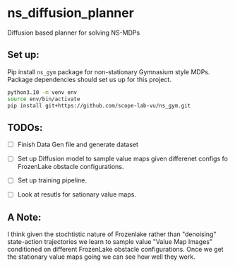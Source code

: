 # ns_diffusion_planner
Diffusion based planner for solving NS-MDPs

## Set up:

Pip install `ns_gym` package for non-stationary Gymnasium style MDPs. Package dependencies should set us up for this project.

```bash
python3.10 -m venv env
source env/bin/activate
pip install git+https://github.com/scope-lab-vu/ns_gym.git
```

## TODOs:

- [ ] Finish Data Gen file and generate dataset
- [ ] Set up Diffusion model to sample value maps given differenet configs fo FrozenLake obstacle configurations. 
- [ ] Set up training pipeline.
- [ ] Look at resutls for sationary value maps. 


## A Note:

I think given the stochtistic nature of Frozenlake rather than "denoising" state-action trajectories we learn to sample value "Value Map Images" conditioned on different FrozenLake obstacle configurations. Once we get the stationary value maps going we can see how well they work. 





